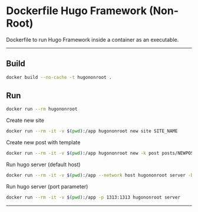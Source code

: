 # Dockerfile Hugo Framework (Non-Root)

Dockerfile to run Hugo Framework inside a container as an executable.

---

## Build

```bash
docker build --no-cache -t hugononroot .
```

## Run

```bash
docker run --rm hugononroot
```

Create new site

```bash
docker run --rm -it -v $(pwd):/app hugononroot new site SITE_NAME
```

Create new post with template

```bash
docker run --rm -it -v $(pwd):/app hugononroot new -k post posts/NEWPOST.md
```

Run hugo server (default host)

```bash
docker run --rm -it -v $(pwd):/app --network host hugononroot server -D
```

Run hugo server (port parameter)

```bash
docker run --rm -it -v $(pwd):/app -p 1313:1313 hugononroot server
```

---